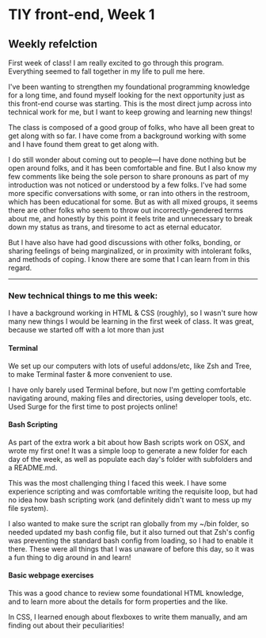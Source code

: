 # TIY front-end, Week 1
## Weekly refelction

First week of class! I am really excited to go through this program. Everything seemed to fall together in my life to pull me here.

I've been wanting to strengthen my foundational programming knowledge for a long time, and found myself looking for the next opportunity just as this front-end course was starting. This is the most direct jump across into technical work for me, but I want to keep growing and learning new things!

The class is composed of a good group of folks, who have all been great to get along with so far. I have come from a background working with some  and I have found them great to get along with.

I do still wonder about coming out to people—I have done nothing but be open around folks, and it has been comfortable and fine. But I also know my few comments like being the sole person to share pronouns as part of my introduction was not noticed or understood by a few folks. I've had some more specific conversations with some, or ran into others in the restroom, which has been educational for some. But as with all mixed groups, it seems there are other folks who seem to throw out incorrectly-gendered terms about me, and honestly by this point it feels trite and unnecessary to break down my status as trans, and tiresome to act as eternal educator.

But I have also have had good discussions with other folks, bonding, or sharing feelings of being marginalized, or in proximity with intolerant folks, and methods of coping. I know there are some that I can learn from in this regard.

----
### New technical things to me this week:

I have a background working in HTML & CSS (roughly), so I wasn't sure how many new things I would be learning in the first week of class. It was great, because we started off with a lot more than just

#### Terminal
We set up our computers with lots of useful addons/etc, like Zsh and Tree, to make Terminal faster & more convenient to use.

I have only barely used Terminal before, but now I'm getting comfortable navigating around, making files and directories, using developer tools, etc. Used Surge for the first time to post projects online!

#### Bash Scripting
As part of the extra work a bit about how Bash scripts work on OSX, and wrote my first one! It was a simple loop to generate a new folder for each day of the week, as well as populate each day's folder with subfolders and a README.md.

This was the most challenging thing I faced this week. I have some experience scripting and was comfortable writing the requisite loop, but had no idea how bash scripting work (and definitely didn't want to mess up my file system).

I also wanted to make sure the script ran globally from my ~/bin folder, so needed updated my bash config file, but it also turned out that Zsh's config was preventing the standard bash config from loading, so I had to enable it there. These were all things that I was unaware of before this day, so it was a fun thing to dig around in and learn!

#### Basic webpage exercises
This was a good chance to review some foundational HTML knowledge, and to learn more about the details for form properties and the like.

In CSS, I learned enough about flexboxes to write them manually, and am finding out about their peculiarities!
